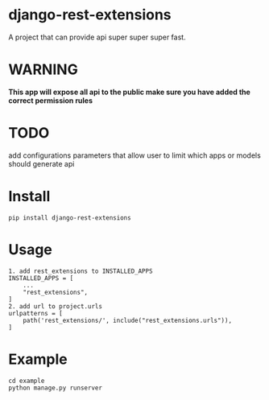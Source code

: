 # django-rest-extensions
A project that can provide api super super super fast.

# WARNING
**This app will expose all api to the public make sure you have added the correct permission rules**

# TODO
add configurations parameters that allow user to limit which apps or models should generate api

# Install
```
pip install django-rest-extensions
```

# Usage
```
1. add rest_extensions to INSTALLED_APPS
INSTALLED_APPS = [
    ...
    "rest_extensions",
]
2. add url to project.urls
urlpatterns = [
    path('rest_extensions/', include("rest_extensions.urls")),
]
```


# Example
```
cd example
python manage.py runserver
```
